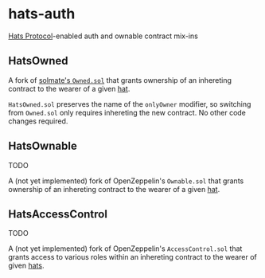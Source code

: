 # hats-auth

[Hats Protocol](https://github.com/Hats-Protocol/hats-protocol)-enabled auth and ownable contract mix-ins

## HatsOwned

A fork of [solmate's `Owned.sol`](https://github.com/transmissions11/solmate/blob/main/src/auth/Owned.sol) that grants ownership of an inhereting contract to the wearer of a given [hat](https://github.com/Hats-Protocol/hats-protocol).

`HatsOwned.sol` preserves the name of the `onlyOwner` modifier, so switching from `Owned.sol` only requires inhereting the new contract. No other code changes required.

## HatsOwnable

TODO

A (not yet implemented) fork of OpenZeppelin's `Ownable.sol` that grants ownership of an inhereting contract to the wearer of a given [hat](https://github.com/Hats-Protocol/hats-protocol).

## HatsAccessControl

TODO

A (not yet implemented) fork of OpenZeppelin's `AccessControl.sol` that grants access to various roles within an inhereting contract to the wearer of given [hats](https://github.com/Hats-Protocol/hats-protocol).
